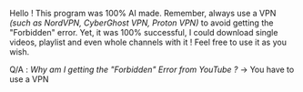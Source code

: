 Hello !
This program was 100% AI made.
Remember, always use a VPN _(such as NordVPN, CyberGhost VPN, Proton VPN)_ to avoid getting the "Forbidden" error.
Yet, it was 100% successful, I could download single videos, playlist and even whole channels with it !
Feel free to use it as you wish.

Q/A :
_Why am I getting the "Forbidden" Error from YouTube ?_
-> You have to use a VPN
